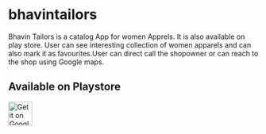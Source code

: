 # bhavintailors

Bhavin Tailors is a catalog App for women Apprels. It is also available on play store. User can see interesting collection of women apparels and can also mark it as favourites.User can direct call the shopowner or can reach to the shop using Google maps. 

## Available on Playstore

<a target="_blank" href='https://play.google.com/store/apps/details?id=com.jerry.bhavintailors'><img alt='Get it on Google Play' src='https://goldtonemusicgroup.com/img/goldtone/main-page/news/playstore-badge.png' height='48px'/></a>
